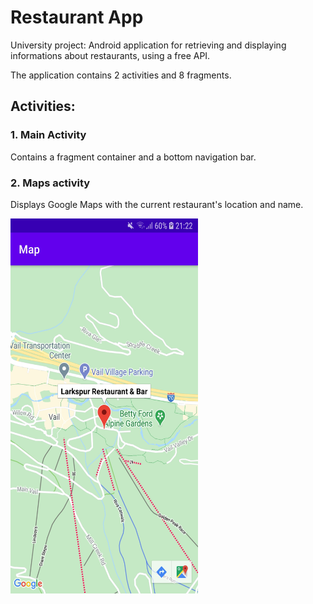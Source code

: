 # Restaurant App

University project: Android application for retrieving and displaying informations about restaurants, using a free API.

The application contains 2 activities and 8 fragments.

## Activities:

### 1. Main Activity

Contains a fragment container and a bottom navigation bar.

### 2. Maps activity

Displays Google Maps with the current restaurant's location and name. 

<img src="images/maps.jpg" alt="Maps Activity" height="600" width="300"/>
